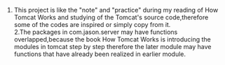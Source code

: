 1. This project is like the "note" and "practice" during my reading of How Tomcat Works and studying of the Tomcat's 
	source code,therefore some of the codes are inspired or simply copy from it.   
2.The packages in com.jason.server may have functions overlapped,because the book How Tomcat Works
     is introducing the modules in tomcat step by step therefore the later module may have functions that have already
     been realized in earlier module.